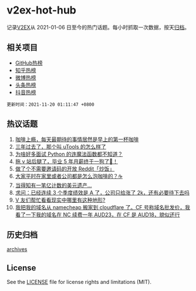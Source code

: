 # v2ex-hot-hub

 记录[V2EX](https://www.v2ex.com/)从 2021-01-06 日至今的热门话题。每小时抓取一次数据，按天[归档](archives)。
 
 ## 相关项目

- [GitHub热榜](https://github.com/snaildev/github-hot-hub)
- [知乎热榜](https://github.com/snaildev/zhihu-hot-hub)
- [微博热榜](https://github.com/snaildev/weibo-hot-hub)
- [头条热榜](https://github.com/snaildev/toutiao-hot-hub)
- [抖音热榜](https://github.com/snaildev/douyin-hot-hub)


 `更新时间：2021-11-20 01:11:47 +0800`

## 热议话题

1. [咖啡上瘾，每天最期待的事情居然是早上的第一杯咖啡](https://www.v2ex.com/t/816443)
1. [三年过去了，那个叫 uTools 的怎么样了](https://www.v2ex.com/t/816446)
1. [为啥好多面试 Python 的连魔法函数都不知道？](https://www.v2ex.com/t/816468)
1. [拖 v 站后腿了，毕业 5 年月薪终于一狗了👻！](https://www.v2ex.com/t/816435)
1. [做了个不需要邀请码的开放 Reddit「炒饭」](https://www.v2ex.com/t/816444)
1. [大家平时在家里或者公司都是怎么泡咖啡的？☕](https://www.v2ex.com/t/816524)
1. [当得知有一笔亿计数的美元遗产...](https://www.v2ex.com/t/816553)
1. [求问：已经连续 3 个季度绩效是 A 了，公司只给涨了 2k，还有必要待下去吗](https://www.v2ex.com/t/816516)
1. [V 友们帮忙看看现实中哪里有这种地形?](https://www.v2ex.com/t/816450)
1. [我把我的域名从 namecheap 搬家到 cloudflare 了。CF 号称域名批发价，我看了一下我的域名在 NC 续费一年 AUD23，在 CF 是 AUD18，貌似还行](https://www.v2ex.com/t/816431)

## 历史归档

[archives](archives)

## License

See the [LICENSE](LICENSE) file for license rights and limitations (MIT).

